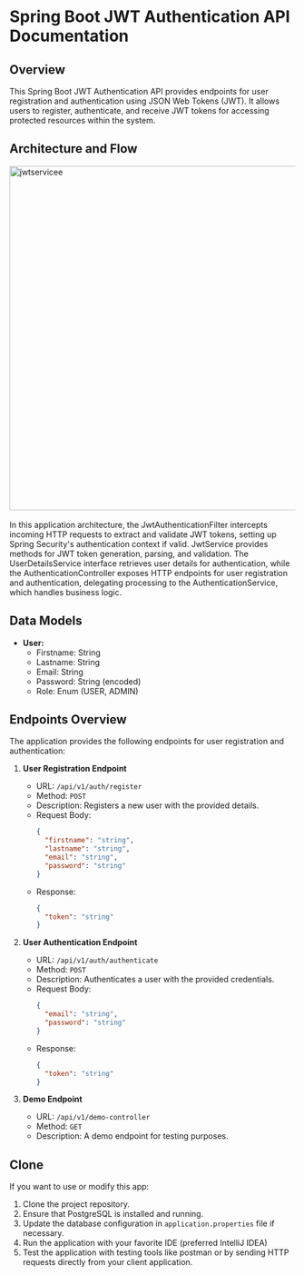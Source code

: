 # Spring Boot JWT Authentication API Documentation

## Overview
This Spring Boot JWT Authentication API provides endpoints for user registration and authentication using JSON Web Tokens (JWT). It allows users to register, authenticate, and receive JWT tokens for accessing protected resources within the system.

## Architecture and Flow
<img width="606" alt="jwtservicee" src="https://github.com/Jonathanpangkey/jwtauth_springboot/assets/102292312/3c646c86-c4f3-4628-8654-8ea3d201788c">
<br/> <br/>
In this application architecture, the JwtAuthenticationFilter intercepts incoming HTTP requests to extract and validate JWT tokens, setting up Spring Security's authentication context if valid. JwtService provides methods for JWT token generation, parsing, and validation. The UserDetailsService interface retrieves user details for authentication, while the AuthenticationController exposes HTTP endpoints for user registration and authentication, delegating processing to the AuthenticationService, which handles business logic.

## Data Models
- **User:**
  - Firstname: String
  - Lastname: String
  - Email: String
  - Password: String (encoded)
  - Role: Enum (USER, ADMIN)

## Endpoints Overview

The application provides the following endpoints for user registration and authentication:

1. **User Registration Endpoint**
   - URL: `/api/v1/auth/register`
   - Method: `POST`
   - Description: Registers a new user with the provided details.
   - Request Body:
     ```json
     {
       "firstname": "string",
       "lastname": "string",
       "email": "string",
       "password": "string"
     }
     ```
   - Response:
     ```json
     {
       "token": "string"
     }
     ```

2. **User Authentication Endpoint**
   - URL: `/api/v1/auth/authenticate`
   - Method: `POST`
   - Description: Authenticates a user with the provided credentials.
   - Request Body:
     ```json
     {
       "email": "string",
       "password": "string"
     }
     ```
   - Response:
     ```json
     {
       "token": "string"
     }
     ```
3. **Demo Endpoint**
   - URL: `/api/v1/demo-controller`
   - Method: `GET`
   - Description: A demo endpoint for testing purposes.


## Clone
If you want to use or modify this app:

1. Clone the project repository.
2. Ensure that PostgreSQL is installed and running.
3. Update the database configuration in `application.properties` file if necessary.
4. Run the application with your favorite IDE (preferred IntelliJ IDEA)
5. Test the application with testing tools like postman or by sending HTTP requests directly from your client application.

